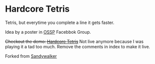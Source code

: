 # Hardcore Tetris

Tetris, but everytime you complete a line it gets faster.

Idea by a poster in [OSSP](https://www.facebook.com/groups/1500321840185061/permalink/1791468107737098) Facebbok Group.

~~Checkout the demo: [Hardcore Tetris](https://vishalrohra.github.io/Hardcore-Tetris)~~ Not live anymore because I was playing it a tad too much. Remove the comments in index to make it live.

Forked from [Sandywalker](https://github.com/sandywalker/Tetris)
